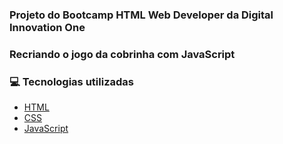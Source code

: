 ### Projeto do Bootcamp HTML Web Developer da Digital Innovation One

### Recriando o jogo da cobrinha com JavaScript 
<h3>💻 Tecnologias utilizadas</h3>

- [HTML](https://www.w3schools.com/html/)
- [CSS](https://developer.mozilla.org/pt-BR/docs/Web/CSS)
- [JavaScript](https://developer.mozilla.org/en-US/docs/Web/JavaScript)<br>
